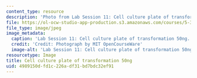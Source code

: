 ```yaml
---
content_type: resource
description: 'Photo from Lab Session 11: Cell culture plate of transformation 50ng.'
file: https://ol-ocw-studio-app-production.s3.amazonaws.com/courses/5-36-biochemistry-laboratory-spring-2009/4989150dfd1c226adf31bd7bdc32ef91_Lab11_9.jpg
file_type: image/jpeg
image_metadata:
  caption: 'Lab Session 11: Cell culture plate of transformation 50ng.'
  credit: 'Credit: Photograph by MIT OpenCourseWare'
  image-alt: 'Lab Session 11: Cell culture plate of transformation 50ng.'
resourcetype: Image
title: Cell culture plate of transformation 50ng
uid: 4989150d-fd1c-226a-df31-bd7bdc32ef91
---
```

